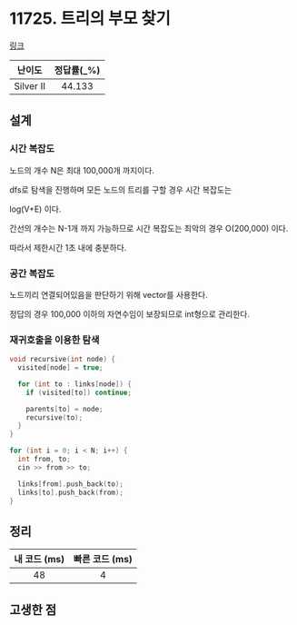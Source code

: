 # 11725. 트리의 부모 찾기

[링크](https://www.acmicpc.net/problem/11725)

|  난이도   | 정답률(\_%) |
| :-------: | :---------: |
| Silver II |   44.133    |

## 설계

### 시간 복잡도

노드의 개수 N은 최대 100,000개 까지이다.

dfs로 탐색을 진행하며 모든 노드의 트리를 구할 경우 시간 복잡도는

log(V+E) 이다.

간선의 개수는 N-1개 까지 가능하므로 시간 복잡도는 최악의 경우 O(200,000) 이다.

따라서 제한시간 1초 내에 충분하다.

### 공간 복잡도

노드끼리 연결되어있음을 판단하기 위해 vector를 사용한다.

정답의 경우 100,000 이하의 자연수임이 보장되므로 int형으로 관리한다.

### 재귀호출을 이용한 탐색

```cpp
void recursive(int node) {
  visited[node] = true;

  for (int to : links[node]) {
    if (visited[to]) continue;

    parents[to] = node;
    recursive(to);
  }
}
```

```cpp
for (int i = 0; i < N; i++) {
  int from, to;
  cin >> from >> to;

  links[from].push_back(to);
  links[to].push_back(from);
}
```

## 정리

| 내 코드 (ms) | 빠른 코드 (ms) |
| :----------: | :------------: |
|      48      |       4        |

## 고생한 점

